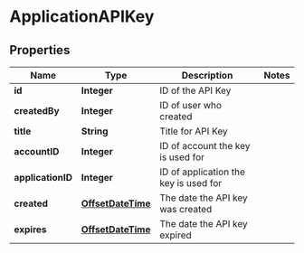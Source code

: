 

# ApplicationAPIKey

## Properties

Name | Type | Description | Notes
------------ | ------------- | ------------- | -------------
**id** | **Integer** | ID of the API Key | 
**createdBy** | **Integer** | ID of user who created | 
**title** | **String** | Title for API Key | 
**accountID** | **Integer** | ID of account the key is used for | 
**applicationID** | **Integer** | ID of application the key is used for | 
**created** | [**OffsetDateTime**](OffsetDateTime.md) | The date the API key was created | 
**expires** | [**OffsetDateTime**](OffsetDateTime.md) | The date the API key expired | 




